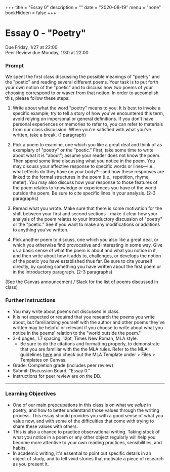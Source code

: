 +++
title = "Essay 0"
description = ""
date = "2020-08-19"
menu = "none"
bookHidden = false
+++

<div class="essay">

# Essay 0 - "Poetry"

Due Friday, 1/27 at 22:00  
Peer Review due Monday, 1/30 at 22:00

### Prompt
We spent the first class discussing the possible meanings of "poetry" and the "poetic" and reading several different poems. Your task is to put forth your own notion of the "poetic" and to discuss how two poems of your choosing correspond to or waver from that notion. In order to accomplish this, please follow these steps:

1. Write about what the word "poetry" means to you. It is best to invoke a specific example; try to tell a story of how you've encountered this term, avoid relying on impersonal or general definitions. If you don't have personal experiences or memories to refer to, you can refer to materials from our class discussion. When you're satisfied with what you've written, take a break. (1 paragraph)

2. Pick a poem to examine, one which you like a great deal and think of as exemplary of "poetry" or the "poetic." First, take some time to write about what it is "about"; assume your reader does not know the poem. Then spend some time discussing what you notice in the poem. You may discuss your affective response to specific words or lines—i.e., what effects do they have on your body?—and how these responses are linked to the formal structures in the poem (i.e., repetition, rhyme, meter). You may also discuss how your response to those features of the poem relates to knowledge or experiences you have of the world outside the poem. Be sure to cite specific lines in your analysis. (2-3 paragraphs)

3. Reread what you wrote. Make sure that there is some motivation for the shift between your first and second sections—make it clear how your analysis of the poem relates to your introductory discussion of "poetry" or the "poetic." See if you want to make any modifications or additions to anything you've written.

4. Pick another poem to discuss, one which you also like a great deal, or which you otherwise find provocative and interesting in some way. Give us a basic sense of what the poem is about and what you notice in it, and then write about how it adds to, challenges, or develops the notion of the poetic you have established thus far. Be sure to cite yourself directly, by quoting something you have written about the first poem or in the introductory paragraph. (2-3 paragraphs)


(See the Canvas announcement / Slack for the list of poems discussed in class)


### Further instructions

* You may write about poems not discussed in class.
* It is not expected or required that you research the poems you write about, but familiarizing yourself with the author and other poems they've written may be helpful or relevant if you choose to write about what you notice in the poems' relation to the "world outside the poem." 
* 3-4 pages, 1.7 spacing, 12pt, Times New Roman, MLA style.
   * Be sure to do the citations and formatting properly, to demonstrate that you are familiar with the the MLA rules. Refer to the MLA guidelines [here](https://owl.purdue.edu/owl/research_and_citation/mla_style/mla_formatting_and_style_guide/mla_formatting_and_style_guide.html) and check out the MLA Template under > Files > Templates on Canvas.
* Grade: Completion grade (includes peer review)
* Submit: Discussion Board, "Essay 0."
* Instructions for peer review are on the DB.

<hr>

### Learning Objectives
* One of our main preocupations in this class is on what we *value* in poetry, and how to better understand those values through the writing process. This essay should provides you with a good sense of what you value now, and with some of the difficulties that come with trying to share these values with others.
* This is also a chance to practice observational writing. Taking stock of what you notice in a poem or any other object regularly will help you become more attentive to your own reading practices, sensibilities, and habits.
* In academic writing, it's essential to point out specific details in an object of study, and to tell vivid stories that motivate a piece of research as you present it.

</div>
